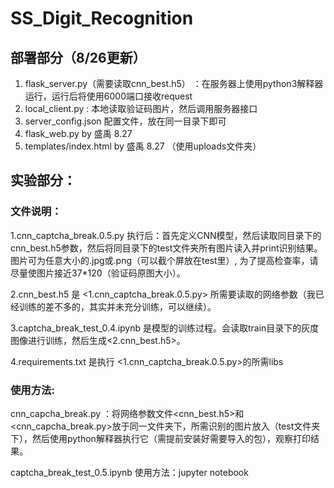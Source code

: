 # SS_Digit_Recognition

## 部署部分（8/26更新）
  1. flask_server.py（需要读取cnn_best.h5） ：在服务器上使用python3解释器运行，运行后将使用6000端口接收request
  2. local_client.py : 本地读取验证码图片，然后调用服务器接口
  3. server_config.json 配置文件，放在同一目录下即可
  4. flask_web.py by 盛禹 8.27
  5. templates/index.html by 盛禹 8.27 （使用uploads文件夹）
  
## 实验部分：
### 文件说明：
  1.cnn_captcha_break.0.5.py 执行后：首先定义CNN模型，然后读取同目录下的cnn_best.h5参数，然后将同目录下的test文件夹所有图片读入并print识别结果。图片可为任意大小的.jpg或.png（可以截个屏放在test里）, 为了提高检查率，请尽量使图片接近37*120（验证码原图大小）。
  
  2.cnn_best.h5 是 <1.cnn_captcha_break.0.5.py> 所需要读取的网络参数（我已经训练的差不多的，其实并未充分训练，可以继续）。
  
  
  3.captcha_break_test_0.4.ipynb 是模型的训练过程。会读取train目录下的灰度图像进行训练，然后生成<2.cnn_best.h5>。
  
  4.requirements.txt 是执行 <1.cnn_captcha_break.0.5.py>的所需libs

### 使用方法:
  cnn_capcha_break.py ：将网络参数文件<cnn_best.h5>和<cnn_capcha_break.py>放于同一文件夹下，所需识别的图片放入（test文件夹下），然后使用python解释器执行它（需提前安装好需要导入的包），观察打印结果。
  
  captcha_break_test_0.5.ipynb 使用方法：jupyter notebook

